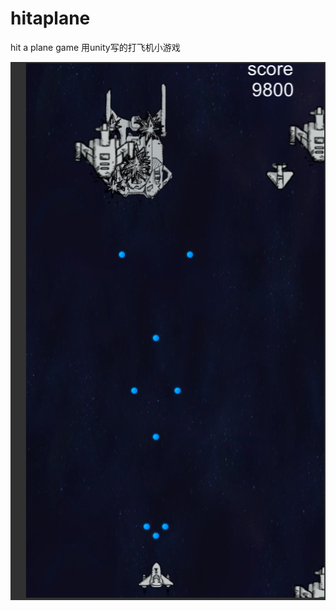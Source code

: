 # hitaplane
hit a plane game
 用unity写的打飞机小游戏
 
 ![Image text](https://github.com/foreachlife/img-folder/blob/master/aircraft/6ff8dd27-6680-43b4-aa8b-323c7b3fb33d.jpg)
